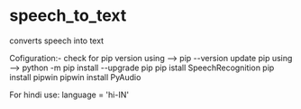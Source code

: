 # speech_to_text
converts speech into text

Cofiguration:-
check for pip version using --> pip --version
update pip using --> python -m pip install --upgrade pip
pip istall SpeechRecognition
pip install pipwin
pipwin install PyAudio


For hindi use: language = 'hi-IN'